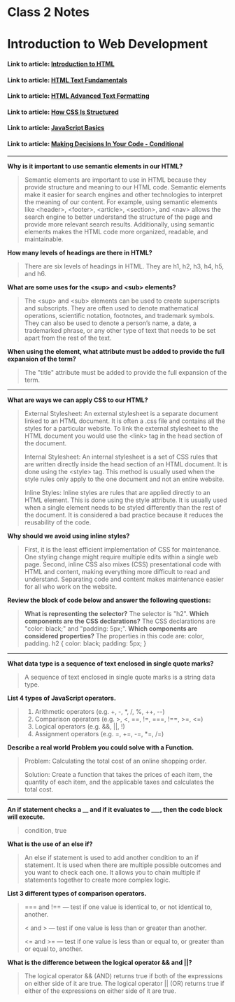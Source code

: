 # Class 2 Notes

# Introduction to Web Development

#### Link to article: [Introduction to HTML](https://developer.mozilla.org/en-US/docs/Learn/HTML/Introduction_to_HTML)
#### Link to article: [HTML Text Fundamentals](https://developer.mozilla.org/en-US/docs/Learn/HTML/Introduction_to_HTML/HTML_text_fundamentals)
#### Link to article: [HTML Advanced Text Formatting](https://developer.mozilla.org/en-US/docs/Learn/HTML/Introduction_to_HTML/Advanced_text_formatting)
#### Link to article: [How CSS Is Structured](https://developer.mozilla.org/en-US/docs/Learn/CSS/First_steps/How_CSS_is_structured)
#### Link to article: [JavaScript Basics](https://developer.mozilla.org/en-US/docs/Learn/Getting_started_with_the_web/JavaScript_basics)
#### Link to article: [Making Decisions In Your Code - Conditional](https://developer.mozilla.org/en-US/docs/Learn/JavaScript/Building_blocks/conditionals)

***

**Why is it important to use semantic elements in our HTML?**
>Semantic elements are important to use in HTML because they provide structure and meaning to our HTML code. Semantic elements make it easier for search engines and other technologies to interpret the meaning of our content. For example, using semantic elements like \<header>, \<footer>, \<article>, \<section>, and \<nav> allows the search engine to better understand the structure of the page and provide more relevant search results. Additionally, using semantic elements makes the HTML code more organized, readable, and maintainable.

**How many levels of headings are there in HTML?**
>There are six levels of headings in HTML. They are h1, h2, h3, h4, h5, and h6.

**What are some uses for the \<sup> and \<sub> elements?**
>The \<sup> and \<sub> elements can be used to create superscripts and subscripts. They are often used to denote mathematical operations, scientific notation, footnotes, and trademark symbols. They can also be used to denote a person’s name, a date, a trademarked phrase, or any other type of text that needs to be set apart from the rest of the text.


**When using the <abbr> element, what attribute must be added to provide the full expansion of the term?**
>The "title" attribute must be added to provide the full expansion of the term.


***

**What are ways we can apply CSS to our HTML?**
>External Stylesheet: An external stylesheet is a separate document linked to an HTML document. It is often a .css file and contains all the styles for a particular website. To link the external stylesheet to the HTML document you would use the \<link> tag in the head section of the document. 
>
>Internal Stylesheet: An internal stylesheet is a set of CSS rules that are written directly inside the head section of an HTML document. It is done using the \<style> tag. This method is usually used when the style rules only apply to the one document and not an entire website.
>
>Inline Styles: Inline styles are rules that are applied directly to an HTML element. This is done using the style attribute. It is usually used when a single element needs to be styled differently than the rest of the document. It is considered a bad practice because it reduces the reusability of the code.

**Why should we avoid using inline styles?**
>First, it is the least efficient implementation of CSS for maintenance. One styling change might require multiple edits within a single web page. Second, inline CSS also mixes (CSS) presentational code with HTML and content, making everything more difficult to read and understand. Separating code and content makes maintenance easier for all who work on the website.

**Review the block of code below and answer the following questions:**
>**What is representing the selector?**
>The selector is "h2".
>**Which components are the CSS declarations?**
>The CSS declarations are "color: black;" and "padding: 5px;".
>**Which components are considered properties?**
>The properties in this code are: color, padding.
    h2 {
     color: black;
     padding: 5px;
    }

***

**What data type is a sequence of text enclosed in single quote marks?**
>A sequence of text enclosed in single quote marks is a string data type.

**List 4 types of JavaScript operators.**
>1. Arithmetic operators (e.g. +, -, *, /, %, ++, --)
>2. Comparison operators (e.g. >, <, ==, !=, ===, !==, >=, <=)
>3. Logical operators (e.g. &&, ||, !)
>4. Assignment operators (e.g. =, +=, -=, *=, /=)

**Describe a real world Problem you could solve with a Function.**
>Problem: Calculating the total cost of an online shopping order.
>
>Solution: Create a function that takes the prices of each item, the quantity of each item, and the applicable taxes and calculates the total cost.

***
**An if statement checks a __ and if it evaluates to ___, then the code block will execute.**
>condition, true

**What is the use of an else if?**
>An else if statement is used to add another condition to an if statement. It is used when there are multiple possible outcomes and you want to check each one. It allows you to chain multiple if statements together to create more complex logic.

**List 3 different types of comparison operators.**
>=== and !== — test if one value is identical to, or not identical to, another.
>
>< and > — test if one value is less than or greater than another.
>
><= and >= — test if one value is less than or equal to, or greater than or equal to, another.

**What is the difference between the logical operator && and ||?**
>The logical operator && (AND) returns true if both of the expressions on either side of it are true. The logical operator || (OR) returns true if either of the expressions on either side of it are true.